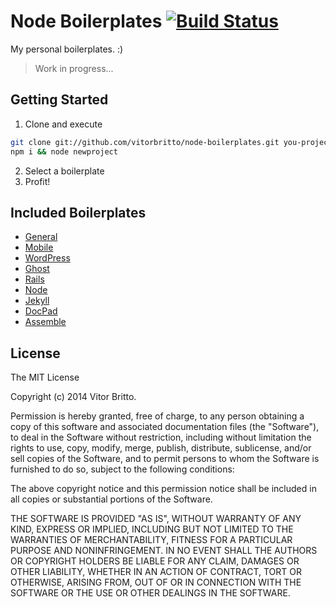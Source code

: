 # Node Boilerplates [![Build Status](https://travis-ci.org/vitorbritto/node-boilerplates.png)](https://travis-ci.org/vitorbritto/node-boilerplates)

My personal boilerplates. :)

> Work in progress...


## Getting Started

1. Clone and execute

```bash
git clone git://github.com/vitorbritto/node-boilerplates.git you-project-name-here && cd $_
npm i && node newproject
```

2. Select a boilerplate
3. Profit!


## Included Boilerplates

- [General](general/)
- [Mobile](mobile/)
- [WordPress](wordpress/)
- [Ghost](ghost/)
- [Rails](rails/)
- [Node](node/)
- [Jekyll](jekyll/)
- [DocPad](docpad/)
- [Assemble](assemble/)


## License

The MIT License

Copyright (c) 2014 Vitor Britto.

Permission is hereby granted, free of charge, to any person obtaining a copy
of this software and associated documentation files (the "Software"), to deal
in the Software without restriction, including without limitation the rights
to use, copy, modify, merge, publish, distribute, sublicense, and/or sell
copies of the Software, and to permit persons to whom the Software is
furnished to do so, subject to the following conditions:

The above copyright notice and this permission notice shall be included in
all copies or substantial portions of the Software.

THE SOFTWARE IS PROVIDED "AS IS", WITHOUT WARRANTY OF ANY KIND, EXPRESS OR
IMPLIED, INCLUDING BUT NOT LIMITED TO THE WARRANTIES OF MERCHANTABILITY,
FITNESS FOR A PARTICULAR PURPOSE AND NONINFRINGEMENT. IN NO EVENT SHALL THE
AUTHORS OR COPYRIGHT HOLDERS BE LIABLE FOR ANY CLAIM, DAMAGES OR OTHER
LIABILITY, WHETHER IN AN ACTION OF CONTRACT, TORT OR OTHERWISE, ARISING FROM,
OUT OF OR IN CONNECTION WITH THE SOFTWARE OR THE USE OR OTHER DEALINGS IN
THE SOFTWARE.
